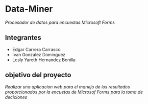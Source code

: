 # Data-Miner
_Procesador de datos para encuestas Microsoft Forms_
## Integrantes 
* Edgar Carrera Carrasco 
* Ivan Gonzalez Dominguez
* Lesly Yareth Hernandez Bonilla
## objetivo del proyecto
_Realizar una aplicacion web para el manejo de los resultados proporcionados por la encuetas de Microsof Forms para la toma de deciciones_
